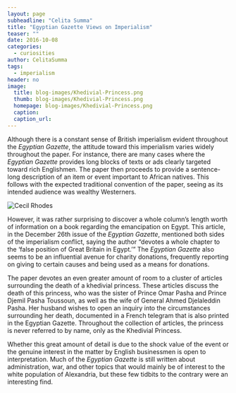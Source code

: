 ```yaml
---
layout: page
subheadline: "Celita Summa"
title: "Egyptian Gazette Views on Imperialism"
teaser: ""
date: 2016-10-08
categories:
  - curiosities
author: CelitaSumma
tags:
  - imperialism
header: no
image:
  title: blog-images/Khedivial-Princess.png
  thumb: blog-images/Khedivial-Princess.png
  homepage: blog-images/Khedivial-Princess.png
  caption:
  caption_url:
---
```


Although there is a constant sense of British imperialism evident throughout the *Egyptian Gazette*, the attitude toward this imperialism varies widely throughout the paper. For instance, there are many cases where the *Egyptian Gazette* provides long blocks of texts or ads clearly targeted toward rich Englishmen. The paper then proceeds to provide a sentence-long description of an item or event important to African natives. This follows with the expected traditional convention of the paper, seeing as its intended audience was wealthy Westerners.

![Cecil Rhodes](https://github.com/dig-eg-gaz/dig-eg-gaz.github.io/blob/master/images/blog-images/Cecil-Rhodes.png?raw=true)

However, it was rather surprising to discover a whole column’s length worth of information on a book regarding the emancipation on Egypt. This article, in the December 26th issue of the *Egyptian Gazette*, mentioned both sides of the imperialism conflict, saying the author “devotes a whole chapter to the ‘false position of Great Britain in Egypt.’” The *Egyptian Gazette* also seems to be an influential avenue for charity donations, frequently reporting on giving to certain causes and being used as a means for donations.

The paper devotes an even greater amount of room to a cluster of articles surrounding the death of a khedivial princess. These articles discuss the death of this princess, who was the sister of Prince Omar Pasha and Prince Djemil Pasha Toussoun, as well as the wife of General Ahmed Djelaleddin Pasha. Her husband wishes to open an inquiry into the circumstances surrounding her death, documented in a French telegram that is also printed in the Egyptian Gazette. Throughout the collection of articles, the princess is never referred to by name, only as the Khedivial Princess.

Whether this great amount of detail is due to the shock value of the event or the genuine interest in the matter by English businessmen is open to interpretation. Much of the *Egyptian Gazette* is still written about administration, war, and other topics that would mainly be of interest to the white population of Alexandria, but these few tidbits to the contrary were an interesting find.

